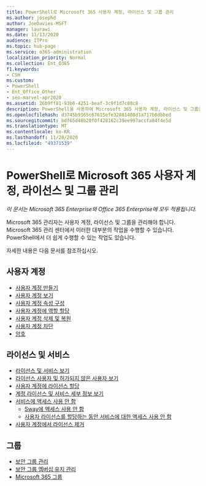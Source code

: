 ```yaml
---
title: PowerShell로 Microsoft 365 사용자 계정, 라이선스 및 그룹 관리
ms.author: josephd
author: JoeDavies-MSFT
manager: laurawi
ms.date: 11/13/2020
audience: ITPro
ms.topic: hub-page
ms.service: o365-administration
localization_priority: Normal
ms.collection: Ent_O365
f1.keywords:
- CSH
ms.custom:
- PowerShell
- Ent_Office_Other
- seo-marvel-apr2020
ms.assetid: 26b9ff81-93b0-4251-beaf-3c9f1d7c80c8
description: PowerShell을 사용하여 Microsoft 365 사용자 계정, 라이선스 및 그룹을 관리하는 방법을 학습합니다.
ms.openlocfilehash: d3745b9365c67615efe32881408d1a717b8dbbed
ms.sourcegitcommit: bdf65d48b20f0f428162c39ee997accfa84f4e5d
ms.translationtype: MT
ms.contentlocale: ko-KR
ms.lasthandoff: 11/20/2020
ms.locfileid: "49371539"
---
```

# <a name="manage-microsoft-365-user-accounts-licenses-and-groups-with-powershell"></a>PowerShell로 Microsoft 365 사용자 계정, 라이선스 및 그룹 관리

*이 문서는 Microsoft 365 Enterprise와 Office 365 Enterprise에 모두 적용됩니다.*

Microsoft 365 관리자는 사용자 계정, 라이선스 및 그룹을 관리해야 합니다. Microsoft 365 관리 센터에서 이러한 대부분의 작업을 수행할 수 있습니다. PowerShell에서 더 쉽게 수행할 수 있는 작업도 있습니다.

자세한 내용은 다음 문서를 참조하십시오.

## <a name="user-accounts"></a>사용자 계정

- [사용자 계정 만들기](create-user-accounts-with-microsoft-365-powershell.md)
- [사용자 계정 보기](view-user-accounts-with-microsoft-365-powershell.md)
- [사용자 계정 속성 구성](configure-user-account-properties-with-microsoft-365-powershell.md)
- [사용자 계정에 역할 할당](assign-roles-to-user-accounts-with-microsoft-365-powershell.md)
- [사용자 계정 삭제 및 복원](delete-and-restore-user-accounts-with-microsoft-365-powershell.md)
- [사용자 계정 차단](block-user-accounts-with-microsoft-365-powershell.md)
- [암호](manage-passwords-with-microsoft-365-powershell.md)

## <a name="licenses-and-services"></a>라이선스 및 서비스
- [라이선스 및 서비스 보기](view-licenses-and-services-with-microsoft-365-powershell.md)
- [라이선스 사용자 및 허가되지 않은 사용자 보기](view-licensed-and-unlicensed-users-with-microsoft-365-powershell.md)
- [사용자 계정에 라이선스 할당](assign-licenses-to-user-accounts-with-microsoft-365-powershell.md)
- [계정 라이선스 및 서비스 세부 정보 보기](view-account-license-and-service-details-with-microsoft-365-powershell.md)
- [서비스에 액세스 사용 안 함](disable-access-to-services-with-microsoft-365-powershell.md)
  - [Sway에 액세스 사용 안 함](disable-access-to-sway-with-microsoft-365-powershell.md)
  - [사용자 라이선스를 할당하는 동안 서비스에 대한 액세스 사용 안 함](disable-access-to-services-while-assigning-user-licenses.md)
- [사용자 계정에서 라이선스 제거](remove-licenses-from-user-accounts-with-microsoft-365-powershell.md)

## <a name="groups"></a>그룹
- [보안 그룹 관리](manage-security-groups-with-microsoft-365-powershell.md)
- [보안 그룹 멤버십 유지 관리](maintain-group-membership-with-microsoft-365-powershell.md)
- [Microsoft 365 그룹](manage-microsoft-365-groups-with-powershell.md)
